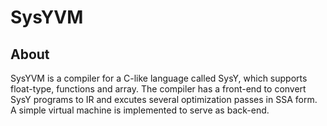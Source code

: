 # SysYVM
## About
  SysYVM is a compiler for a C-like language called SysY, which supports float-type, functions and array. The compiler has a front-end to convert SysY programs to IR and excutes several optimization passes in SSA form. A simple virtual machine is implemented to serve as back-end.
